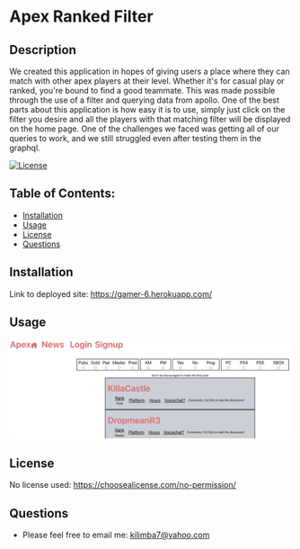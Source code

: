 # Apex Ranked Filter 

  ## Description
  We created this application in hopes of giving users a place where they can match with other apex players at their level. Whether it's for casual play or ranked, you're bound to find a good teammate. This was made possible through the use of a filter and querying data from apollo. One of the best parts about this application is how easy it is to use, simply just click on the filter you desire and all the players with that matching filter will be displayed on the home page. One of the challenges we faced was getting all of our queries to work, and we still struggled even after testing them in the graphql. 

  [![License](https://img.shields.io/badge/License-NONE-inactive)](https://choosealicense.com/no-permission/)

  ## Table of Contents:
  - [Installation](#installation)
  - [Usage](#usage)
  - [License](#license)
  - [Questions](#questions)



  ## Installation
  Link to deployed site: https://gamer-6.herokuapp.com/

  ## Usage
  ![Demo](client/src/assets/demo.jpg "My DEMO 5")

  ## License
  No license used: https://choosealicense.com/no-permission/


  ## Questions
  - Please feel free to email me: kilimba7@yahoo.com
